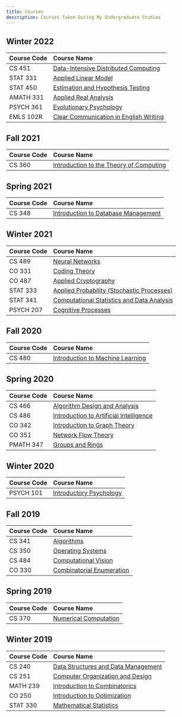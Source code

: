 ```yaml
---
title: Courses
description: Courses Taken During My Undergraduate Studies
---
```


## Winter 2022

| Course Code  | Course Name                                            |
|:-------------|:-------------------------------------------------------|
| CS 451       | [Data-Intensive Distributed Computing][CS 451]         |
| STAT 331     | [Applied Linear Model][STAT 331]                       |
| STAT 450     | [Estimation and Hypothesis Testing][STAT 450]          |
| AMATH 331    | [Applied Real Analysis][AMATH 331]                     |
| PSYCH 361    | [Evolutionary Psychology][PSYCH 361]                   |
| EMLS 102R    | [Clear Communication in English Writing][EMLS 102R]    |

## Fall 2021

| Course Code  | Course Name                                            |
|:-------------|:-------------------------------------------------------|
| CS 360       | [Introduction to the Theory of Computing][CS 360]      |

## Spring 2021

| Course Code  | Course Name                                            |
|:-------------|:-------------------------------------------------------|
| CS 348       | [Introduction to Database Management][CS 348]          |

## Winter 2021

| Course Code  | Course Name                                            |
|:-------------|:-------------------------------------------------------|
| CS 489       | [Neural Networks][CS 489]                              |
| CO 331       | [Coding Theory][CO 331]                                |
| CO 487       | [Applied Cryptography][CO 487]                         |
| STAT 333     | [Applied Probability (Stochastic Processes)][STAT 333] |
| STAT 341     | [Computational Statistics and Data Analysis][STAT 341] |
| PSYCH 207    | [Cognitive Processes][PSYCH 207]                       |

## Fall 2020

| Course Code  | Course Name                                            |
|:-------------|:-------------------------------------------------------|
| CS 480       | [Introduction to Machine Learning][CS 480]             |

## Spring 2020

| Course Code  | Course Name                                            |
|:-------------|:-------------------------------------------------------|
| CS 466       | [Algorithm Design and Analysis][CS 466]                |
| CS 486       | [Introduction to Artificial Intelligence][CS 486]      |
| CO 342       | [Introduction to Graph Theory][CO 342]                 |
| CO 351       | [Network Flow Theory][CO 351]                          |
| PMATH 347    | [Groups and Rings][PMATH 347]                          |

## Winter 2020

| Course Code  | Course Name                                            |
|:-------------|:-------------------------------------------------------|
| PSYCH 101    | [Introductory Psychology][PSYCH 101]                   |

## Fall 2019

| Course Code  | Course Name                                            |
|:-------------|:-------------------------------------------------------|
| CS 341       | [Algorithms][CS 341]                                   |
| CS 350       | [Operating Systems][CS 350]                            |
| CS 484       | [Computational Vision][CS 484]                         |
| CO 330       | [Combinatorial Enumeration][CO 330]                    |

## Spring 2019

| Course Code  | Course Name                                            |
|:-------------|:-------------------------------------------------------|
| CS 370       | [Numerical Computation][CS 370]                        |

## Winter 2019

| Course Code  | Course Name                                            |
|:-------------|:-------------------------------------------------------|
| CS 240       | [Data Structures and Data Management][CS 240]          |
| CS 251       | [Computer Organization and Design][CS 251]             |
| MATH 239     | [Introduction to Combinatorics][MATH 239]              |
| CO 250       | [Introduction to Optimization][CO 250]                 |
| STAT 330     | [Mathematical Statistics][STAT 330]                    |


[CS 451]: http://www.ucalendar.uwaterloo.ca/2122/COURSE/course-CS.html#CS451
[STAT 331]: http://www.ucalendar.uwaterloo.ca/2122/COURSE/course-STAT.html#STAT331
[STAT 450]: http://www.ucalendar.uwaterloo.ca/2122/COURSE/course-STAT.html#STAT450
[AMATH 331]: http://www.ucalendar.uwaterloo.ca/2122/COURSE/course-AMATH.html#AMATH331
[PSYCH 361]: http://www.ucalendar.uwaterloo.ca/2122/COURSE/course-PSYCH.html#PSYCH361
[EMLS 102R]: http://www.ucalendar.uwaterloo.ca/2122/COURSE/course-EMLS.html#EMLS102R

[CS 360]: http://www.ucalendar.uwaterloo.ca/2122/COURSE/course-CS.html#CS360

[CS 348]: http://www.ucalendar.uwaterloo.ca/2021/COURSE/course-CS.html#CS348

[CS 489]: http://www.ucalendar.uwaterloo.ca/2021/COURSE/course-CS.html#CS489
[CO 331]: http://www.ucalendar.uwaterloo.ca/2021/COURSE/course-CO.html#CO331
[CO 487]: http://www.ucalendar.uwaterloo.ca/2021/COURSE/course-CO.html#CO487
[STAT 333]: http://www.ucalendar.uwaterloo.ca/2021/COURSE/course-STAT.html#STAT333
[STAT 341]: http://www.ucalendar.uwaterloo.ca/2021/COURSE/course-STAT.html#STAT341
[PSYCH 207]: http://www.ucalendar.uwaterloo.ca/2021/COURSE/course-PSYCH.html#PSYCH207

[CS 480]: http://www.ucalendar.uwaterloo.ca/2021/COURSE/course-CS.html#CS480

[CS 466]: http://www.ucalendar.uwaterloo.ca/1920/COURSE/course-CS.html#CS466
[CS 486]: http://www.ucalendar.uwaterloo.ca/1920/COURSE/course-CS.html#CS486
[CO 342]: http://www.ucalendar.uwaterloo.ca/1920/COURSE/course-CO.html#CO342
[CO 351]: http://www.ucalendar.uwaterloo.ca/1920/COURSE/course-CO.html#CO351
[PMATH 347]: http://www.ucalendar.uwaterloo.ca/1920/COURSE/course-PMATH.html#PMATH347

[PSYCH 101]: http://www.ucalendar.uwaterloo.ca/1920/COURSE/course-PSYCH.html#PSYCH101

[CS 341]: http://www.ucalendar.uwaterloo.ca/1920/COURSE/course-CS.html#CS341
[CS 350]: http://www.ucalendar.uwaterloo.ca/1920/COURSE/course-CS.html#CS350
[CS 484]: http://www.ucalendar.uwaterloo.ca/1920/COURSE/course-CS.html#CS484
[CO 330]: http://www.ucalendar.uwaterloo.ca/1920/COURSE/course-CO.html#CO330

[CS 370]: http://www.ucalendar.uwaterloo.ca/1819/COURSE/course-CS.html#CS370

[CS 240]: http://www.ucalendar.uwaterloo.ca/1819/COURSE/course-CS.html#CS240
[CS 251]: http://www.ucalendar.uwaterloo.ca/1819/COURSE/course-CS.html#CS251
[MATH 239]: http://www.ucalendar.uwaterloo.ca/1819/COURSE/course-MATH.html#MATH239
[CO 250]: http://www.ucalendar.uwaterloo.ca/1819/COURSE/course-CO.html#CO250
[STAT 330]: http://www.ucalendar.uwaterloo.ca/1819/COURSE/course-STAT.html#STAT330


<!--

<tr><th>FALL 2017</th></tr>
        <tr><td><a href="http://www.ucalendar.uwaterloo.ca/1819/COURSE/course-CS.html#CS135">CS 135</a></td><td> Designing Functional Programs</td></tr>
        <tr><td><a href="http://www.ucalendar.uwaterloo.ca/1819/COURSE/course-MATH.html#MATH135">MATH 135</a></td><td> Algebra for Honours Mathematics</td></tr>
        <tr><td><a href="http://www.ucalendar.uwaterloo.ca/1819/COURSE/course-MATH.html#MATH137">MATH 137</a></td><td> Calculus 1 for Honours Mathematics</td></tr>
        <tr><td><a href="http://www.ucalendar.uwaterloo.ca/1819/COURSE/course-PHYS.html#PHYS121">PHYS 121</a></td><td> Mechanics</td></tr>
        <tr><td><a href="http://www.ucalendar.uwaterloo.ca/1819/COURSE/course-EMLS.html#EMLS129R">EMLS 129R</a></td><td> Written Academic English</td></tr>
        <tr><th>WINTER 2018</th></tr>
        <tr><td><a href="http://www.ucalendar.uwaterloo.ca/1819/COURSE/course-CS.html#CS136">CS 136</a></td><td> Elementary Algorithm Design and Data Abstraction</td></tr>
        <tr><td><a href="http://www.ucalendar.uwaterloo.ca/1819/COURSE/course-MATH.html#MATH136">MATH 136</a></td><td> Linear Algebra 1 for Honours Mathematics</td></tr>
        <tr><td><a href="http://www.ucalendar.uwaterloo.ca/1819/COURSE/course-MATH.html#MATH138">MATH 138</a></td><td> Calculus 2 For Honours Mathematics</td></tr>
        <tr><td><a href="http://www.ucalendar.uwaterloo.ca/1819/COURSE/course-STAT.html#STAT230">STAT 230</a></td><td> Probability</td></tr>
        <tr><td><a href="http://www.ucalendar.uwaterloo.ca/1819/COURSE/course-PHYS.html#PHYS122">PHYS 122</a></td><td> Waves, Electricity and Magnetism</td></tr>
        <tr><td><a href="http://www.ucalendar.uwaterloo.ca/1819/COURSE/course-GER.html#GER101">GER 101</a></td><td> Elementary German I</td></tr>
        <tr><th>SPRING 2018</th></tr>
        <tr><td><a href="http://www.ucalendar.uwaterloo.ca/1819/COURSE/course-CS.html#CS245">CS 245</a></td><td> Logic and Computation</td></tr>
        <tr><td><a href="http://www.ucalendar.uwaterloo.ca/1819/COURSE/course-CS.html#CS246">CS 246</a></td><td> Object-Oriented Software Development</td></tr>
        <tr><td><a href="http://www.ucalendar.uwaterloo.ca/1819/COURSE/course-MATH.html#MATH235">MATH 235</a></td><td> Linear Algebra 2 for Honours Mathematics</td></tr>
        <tr><td><a href="http://www.ucalendar.uwaterloo.ca/1819/COURSE/course-MATH.html#MATH237">MATH 237</a></td><td> Calculus 3 for Honours Mathematics</td></tr>
        <tr><td><a href="http://www.ucalendar.uwaterloo.ca/1819/COURSE/course-STAT.html#STAT231">STAT 231</a></td><td> Statistics</td></tr>
        <tr><th>FALL 2018</th></tr>
        <tr><td><a href="http://www.ucalendar.uwaterloo.ca/1819/COURSE/course-CS.html#CS241E">CS 241E</td><td> Foundations of Sequential Programs (Enriched)</td></tr>

-->